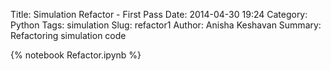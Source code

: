 Title: Simulation Refactor - First Pass
Date: 2014-04-30 19:24
Category: Python
Tags: simulation
Slug: refactor1
Author: Anisha Keshavan
Summary: Refactoring simulation code

{% notebook Refactor.ipynb %}
